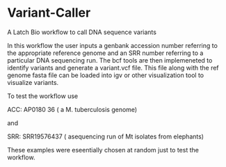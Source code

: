 # Variant-Caller
A Latch Bio workflow to call DNA sequence variants

In this workflow the user inputs a genbank accession number referring to the appropriate reference genome and an SRR number referring to a particular DNA sequencing run.  The bcf tools are then implemeneted to identify variants and generate a variant.vcf file.  This file along with the ref genome fasta file can be loaded into igv or other visualization tool to visualize variants. 

To test the workflow use

ACC:  AP0180 36 ( a M. tuberculosis genome)

and 

SRR: SRR19576437 ( asequencing run of Mt isolates from elephants)

These examples were eseentially chosen at random just to test the workflow. 
